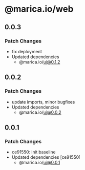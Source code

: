 # @marica.io/web

## 0.0.3

### Patch Changes

- fix deployment
- Updated dependencies
  - @marica.io/ui@0.1.2

## 0.0.2

### Patch Changes

- update imports, minor bugfixes
- Updated dependencies
  - @marica.io/ui@0.0.2

## 0.0.1

### Patch Changes

- ce91550: init baseline
- Updated dependencies [ce91550]
  - @marica.io/ui@0.0.1
